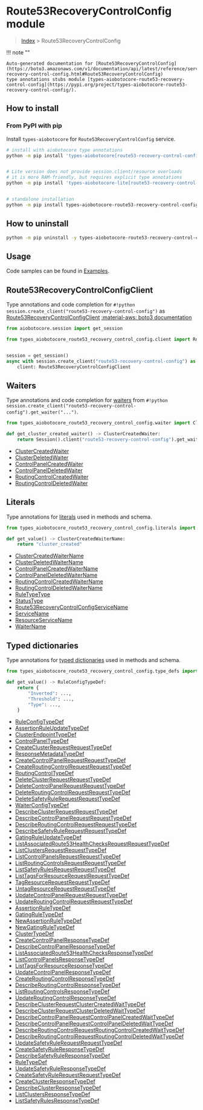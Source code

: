 # Route53RecoveryControlConfig module

> [Index](../README.md) > Route53RecoveryControlConfig


!!! note ""

    Auto-generated documentation for [Route53RecoveryControlConfig](https://boto3.amazonaws.com/v1/documentation/api/latest/reference/services/route53-recovery-control-config.html#Route53RecoveryControlConfig)
    type annotations stubs module [types-aiobotocore-route53-recovery-control-config](https://pypi.org/project/types-aiobotocore-route53-recovery-control-config/).

## How to install



### From PyPI with pip

Install `types-aiobotocore` for `Route53RecoveryControlConfig` service.

```bash
# install with aiobotocore type annotations
python -m pip install 'types-aiobotocore[route53-recovery-control-config]'


# Lite version does not provide session.client/resource overloads
# it is more RAM-friendly, but requires explicit type annotations
python -m pip install 'types-aiobotocore-lite[route53-recovery-control-config]'


# standalone installation
python -m pip install types-aiobotocore-route53-recovery-control-config
```



## How to uninstall

```bash
python -m pip uninstall -y types-aiobotocore-route53-recovery-control-config
```

## Usage

Code samples can be found in [Examples](./usage.md).

## Route53RecoveryControlConfigClient

Type annotations and code completion for  `#!python session.create_client("route53-recovery-control-config")` as [Route53RecoveryControlConfigClient](./client.md)
[:material-aws: boto3 documentation](https://boto3.amazonaws.com/v1/documentation/api/latest/reference/services/route53-recovery-control-config.html#Route53RecoveryControlConfig.Client)

```python title="Usage example"
from aiobotocore.session import get_session

from types_aiobotocore_route53_recovery_control_config.client import Route53RecoveryControlConfigClient


session = get_session()
async with session.create_client("route53-recovery-control-config") as client:
    client: Route53RecoveryControlConfigClient
```




## Waiters

Type annotations and code completion for
[waiters](./waiters.md)
from `#!python session.create_client("route53-recovery-control-config").get_waiter("...")`.

```python title="Usage example"
from types_aiobotocore_route53_recovery_control_config.waiter import ClusterCreatedWaiter

def get_cluster_created_waiter() -> ClusterCreatedWaiter:
    return Session().client("route53-recovery-control-config").get_waiter("cluster_created")
```

- [ClusterCreatedWaiter](./waiters.md#clustercreatedwaiter)
- [ClusterDeletedWaiter](./waiters.md#clusterdeletedwaiter)
- [ControlPanelCreatedWaiter](./waiters.md#controlpanelcreatedwaiter)
- [ControlPanelDeletedWaiter](./waiters.md#controlpaneldeletedwaiter)
- [RoutingControlCreatedWaiter](./waiters.md#routingcontrolcreatedwaiter)
- [RoutingControlDeletedWaiter](./waiters.md#routingcontroldeletedwaiter)






## Literals

Type annotations for [literals](./literals.md) used in methods and schema.

```python title="Usage example"
from types_aiobotocore_route53_recovery_control_config.literals import ClusterCreatedWaiterName

def get_value() -> ClusterCreatedWaiterName:
    return "cluster_created"
```

- [ClusterCreatedWaiterName](./literals.md#clustercreatedwaitername)
- [ClusterDeletedWaiterName](./literals.md#clusterdeletedwaitername)
- [ControlPanelCreatedWaiterName](./literals.md#controlpanelcreatedwaitername)
- [ControlPanelDeletedWaiterName](./literals.md#controlpaneldeletedwaitername)
- [RoutingControlCreatedWaiterName](./literals.md#routingcontrolcreatedwaitername)
- [RoutingControlDeletedWaiterName](./literals.md#routingcontroldeletedwaitername)
- [RuleTypeType](./literals.md#ruletypetype)
- [StatusType](./literals.md#statustype)
- [Route53RecoveryControlConfigServiceName](./literals.md#route53recoverycontrolconfigservicename)
- [ServiceName](./literals.md#servicename)
- [ResourceServiceName](./literals.md#resourceservicename)
- [WaiterName](./literals.md#waitername)




## Typed dictionaries

Type annotations for [typed dictionaries](./type_defs.md) used in methods and schema.

```python title="Usage example"
from types_aiobotocore_route53_recovery_control_config.type_defs import RuleConfigTypeDef

def get_value() -> RuleConfigTypeDef:
    return {
        "Inverted": ...,
        "Threshold": ...,
        "Type": ...,
    }
```

- [RuleConfigTypeDef](./type_defs.md#ruleconfigtypedef)
- [AssertionRuleUpdateTypeDef](./type_defs.md#assertionruleupdatetypedef)
- [ClusterEndpointTypeDef](./type_defs.md#clusterendpointtypedef)
- [ControlPanelTypeDef](./type_defs.md#controlpaneltypedef)
- [CreateClusterRequestRequestTypeDef](./type_defs.md#createclusterrequestrequesttypedef)
- [ResponseMetadataTypeDef](./type_defs.md#responsemetadatatypedef)
- [CreateControlPanelRequestRequestTypeDef](./type_defs.md#createcontrolpanelrequestrequesttypedef)
- [CreateRoutingControlRequestRequestTypeDef](./type_defs.md#createroutingcontrolrequestrequesttypedef)
- [RoutingControlTypeDef](./type_defs.md#routingcontroltypedef)
- [DeleteClusterRequestRequestTypeDef](./type_defs.md#deleteclusterrequestrequesttypedef)
- [DeleteControlPanelRequestRequestTypeDef](./type_defs.md#deletecontrolpanelrequestrequesttypedef)
- [DeleteRoutingControlRequestRequestTypeDef](./type_defs.md#deleteroutingcontrolrequestrequesttypedef)
- [DeleteSafetyRuleRequestRequestTypeDef](./type_defs.md#deletesafetyrulerequestrequesttypedef)
- [WaiterConfigTypeDef](./type_defs.md#waiterconfigtypedef)
- [DescribeClusterRequestRequestTypeDef](./type_defs.md#describeclusterrequestrequesttypedef)
- [DescribeControlPanelRequestRequestTypeDef](./type_defs.md#describecontrolpanelrequestrequesttypedef)
- [DescribeRoutingControlRequestRequestTypeDef](./type_defs.md#describeroutingcontrolrequestrequesttypedef)
- [DescribeSafetyRuleRequestRequestTypeDef](./type_defs.md#describesafetyrulerequestrequesttypedef)
- [GatingRuleUpdateTypeDef](./type_defs.md#gatingruleupdatetypedef)
- [ListAssociatedRoute53HealthChecksRequestRequestTypeDef](./type_defs.md#listassociatedroute53healthchecksrequestrequesttypedef)
- [ListClustersRequestRequestTypeDef](./type_defs.md#listclustersrequestrequesttypedef)
- [ListControlPanelsRequestRequestTypeDef](./type_defs.md#listcontrolpanelsrequestrequesttypedef)
- [ListRoutingControlsRequestRequestTypeDef](./type_defs.md#listroutingcontrolsrequestrequesttypedef)
- [ListSafetyRulesRequestRequestTypeDef](./type_defs.md#listsafetyrulesrequestrequesttypedef)
- [ListTagsForResourceRequestRequestTypeDef](./type_defs.md#listtagsforresourcerequestrequesttypedef)
- [TagResourceRequestRequestTypeDef](./type_defs.md#tagresourcerequestrequesttypedef)
- [UntagResourceRequestRequestTypeDef](./type_defs.md#untagresourcerequestrequesttypedef)
- [UpdateControlPanelRequestRequestTypeDef](./type_defs.md#updatecontrolpanelrequestrequesttypedef)
- [UpdateRoutingControlRequestRequestTypeDef](./type_defs.md#updateroutingcontrolrequestrequesttypedef)
- [AssertionRuleTypeDef](./type_defs.md#assertionruletypedef)
- [GatingRuleTypeDef](./type_defs.md#gatingruletypedef)
- [NewAssertionRuleTypeDef](./type_defs.md#newassertionruletypedef)
- [NewGatingRuleTypeDef](./type_defs.md#newgatingruletypedef)
- [ClusterTypeDef](./type_defs.md#clustertypedef)
- [CreateControlPanelResponseTypeDef](./type_defs.md#createcontrolpanelresponsetypedef)
- [DescribeControlPanelResponseTypeDef](./type_defs.md#describecontrolpanelresponsetypedef)
- [ListAssociatedRoute53HealthChecksResponseTypeDef](./type_defs.md#listassociatedroute53healthchecksresponsetypedef)
- [ListControlPanelsResponseTypeDef](./type_defs.md#listcontrolpanelsresponsetypedef)
- [ListTagsForResourceResponseTypeDef](./type_defs.md#listtagsforresourceresponsetypedef)
- [UpdateControlPanelResponseTypeDef](./type_defs.md#updatecontrolpanelresponsetypedef)
- [CreateRoutingControlResponseTypeDef](./type_defs.md#createroutingcontrolresponsetypedef)
- [DescribeRoutingControlResponseTypeDef](./type_defs.md#describeroutingcontrolresponsetypedef)
- [ListRoutingControlsResponseTypeDef](./type_defs.md#listroutingcontrolsresponsetypedef)
- [UpdateRoutingControlResponseTypeDef](./type_defs.md#updateroutingcontrolresponsetypedef)
- [DescribeClusterRequestClusterCreatedWaitTypeDef](./type_defs.md#describeclusterrequestclustercreatedwaittypedef)
- [DescribeClusterRequestClusterDeletedWaitTypeDef](./type_defs.md#describeclusterrequestclusterdeletedwaittypedef)
- [DescribeControlPanelRequestControlPanelCreatedWaitTypeDef](./type_defs.md#describecontrolpanelrequestcontrolpanelcreatedwaittypedef)
- [DescribeControlPanelRequestControlPanelDeletedWaitTypeDef](./type_defs.md#describecontrolpanelrequestcontrolpaneldeletedwaittypedef)
- [DescribeRoutingControlRequestRoutingControlCreatedWaitTypeDef](./type_defs.md#describeroutingcontrolrequestroutingcontrolcreatedwaittypedef)
- [DescribeRoutingControlRequestRoutingControlDeletedWaitTypeDef](./type_defs.md#describeroutingcontrolrequestroutingcontroldeletedwaittypedef)
- [UpdateSafetyRuleRequestRequestTypeDef](./type_defs.md#updatesafetyrulerequestrequesttypedef)
- [CreateSafetyRuleResponseTypeDef](./type_defs.md#createsafetyruleresponsetypedef)
- [DescribeSafetyRuleResponseTypeDef](./type_defs.md#describesafetyruleresponsetypedef)
- [RuleTypeDef](./type_defs.md#ruletypedef)
- [UpdateSafetyRuleResponseTypeDef](./type_defs.md#updatesafetyruleresponsetypedef)
- [CreateSafetyRuleRequestRequestTypeDef](./type_defs.md#createsafetyrulerequestrequesttypedef)
- [CreateClusterResponseTypeDef](./type_defs.md#createclusterresponsetypedef)
- [DescribeClusterResponseTypeDef](./type_defs.md#describeclusterresponsetypedef)
- [ListClustersResponseTypeDef](./type_defs.md#listclustersresponsetypedef)
- [ListSafetyRulesResponseTypeDef](./type_defs.md#listsafetyrulesresponsetypedef)

